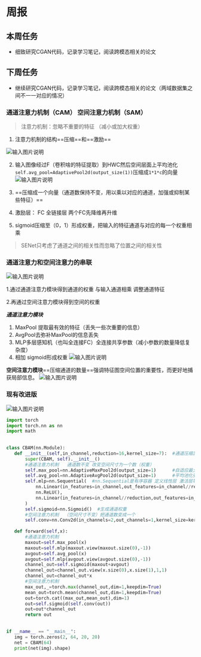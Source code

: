 ﻿# 周报
## 本周任务
 
 -  细致研究CGAN代码，记录学习笔记，阅读跨模态相关的论文
## 下周任务

 -  继续研究CGAN代码，记录学习笔记，阅读跨模态相关的论文（两域数据集之间不一一对应的情况）
### 通道注意力机制（CAM） 空间注意力机制（SAM）

> 注意力机制：忽略不重要的特征 （减小或加大权重）

 1. 注意力机制的结构==压缩==和==激励==

 ![输入图片说明](/2024/2024.12.11/img/1.png)

 2. 输入图像经过F（卷积啥的特征提取）到HWC然后空间层面上平均池化`self.avg_pool=AdaptivePool2d(output_size(1))`压缩成`1*1*c`的向量
 ![输入图片说明](/2024/2024.12.11/img/2.png)
 
 3. ==压缩成一个向量（通道数保持不变，用以乘以对应的通道，加强或抑制某些特征）==
 4. 激励层： FC 全链接层 两个FC先降维再升维
 5.  sigmoid压缩至（0，1）形成权重，把输入的特征通道与对应的每一个权重相乘
>  SENet只考虑了通道之间的相关性而忽略了位置之间的相关性
### 通道注意力和空间注意力的串联

![输入图片说明](/2024/2024.12.11/img/3.png)

 1.通过通道注意力模块得到通道的权重 与输入通道相乘 调整通道特征
 
 2.再通过空间注意力模块得到空间的权重
 
 ***通道注意力模块***
 1. MaxPool 提取最有效的特征（丢失一些次重要的信息）
 2. AvgPool去弥补MaxPool的信息丢失
 3. MLP多层感知机（也叫全连接FC）全连接共享参数（减小参数的数量降低复杂度）
 4. 相加 sigmoid形成权重
 ![输入图片说明](/2024/2024.12.11/img/4.png)

**空间注意力模块**==压缩通道的数量==强调特征图空间位置的重要性，而更好地捕获局部信息。
![输入图片说明](/2024/2024.12.11/img/5.png)

### 现有改进版
 ![输入图片说明](/2024/2024.12.11/img/6.png)
 ```py
import torch  
import torch.nn as nn  
import math  
  
  
class CBAM(nn.Module):  
    def __init__(self,in_channel,reduction=16,kernel_size=7):  #通道压缩比reduction
        super(CBAM, self).__init__()  
        #通道注意力机制   通道数不变 改变空间尺寸为一个数（权重）
        self.max_pool=nn.AdaptiveMaxPool2d(output_size=1)      #自适应最大池化层输出1*1*C只改变空间尺寸
        self.avg_pool=nn.AdaptiveAvgPool2d(output_size=1)      #平均池化弥补信息丢失 
        self.mlp=nn.Sequential(  #nn.Sequential是有序容器 定义线性层 激活层等步骤
            nn.Linear(in_features=in_channel,out_features=in_channel//reduction,bias=False),  #线性层 调整通道（压缩）
            nn.ReLU(),  
            nn.Linear(in_features=in_channel//reduction,out_features=in_channel,bias=False)  #线性层 调整通道（恢复）
        )  
        self.sigmoid=nn.Sigmoid()  #生成通道权重
        #空间注意力机制  （空间尺寸不变）把通道数变成一个
        self.conv=nn.Conv2d(in_channels=2,out_channels=1,kernel_size=kernel_size ,stride=1,padding=kernel_size//2,bias=False)  #padding的目的是在卷积后，不改变空间尺寸
  
    def forward(self,x):  
        #通道注意力机制  
        maxout=self.max_pool(x)  
        maxout=self.mlp(maxout.view(maxout.size(0),-1))  
        avgout=self.avg_pool(x)  
        avgout=self.mlp(avgout.view(avgout.size(0),-1))  
        channel_out=self.sigmoid(maxout+avgout)  
        channel_out=channel_out.view(x.size(0),x.size(1),1,1)  
        channel_out=channel_out*x  
        #空间注意力机制  
        max_out,_=torch.max(channel_out,dim=1,keepdim=True)  
        mean_out=torch.mean(channel_out,dim=1,keepdim=True)  
        out=torch.cat((max_out,mean_out),dim=1)  
        out=self.sigmoid(self.conv(out))  
        out=out*channel_out  
        return out  
  
  
if __name__ == "__main__":  
    img = torch.zeros(2, 64, 20, 20)  
    net = CBAM(64)  
    print(net(img).shape)
```


